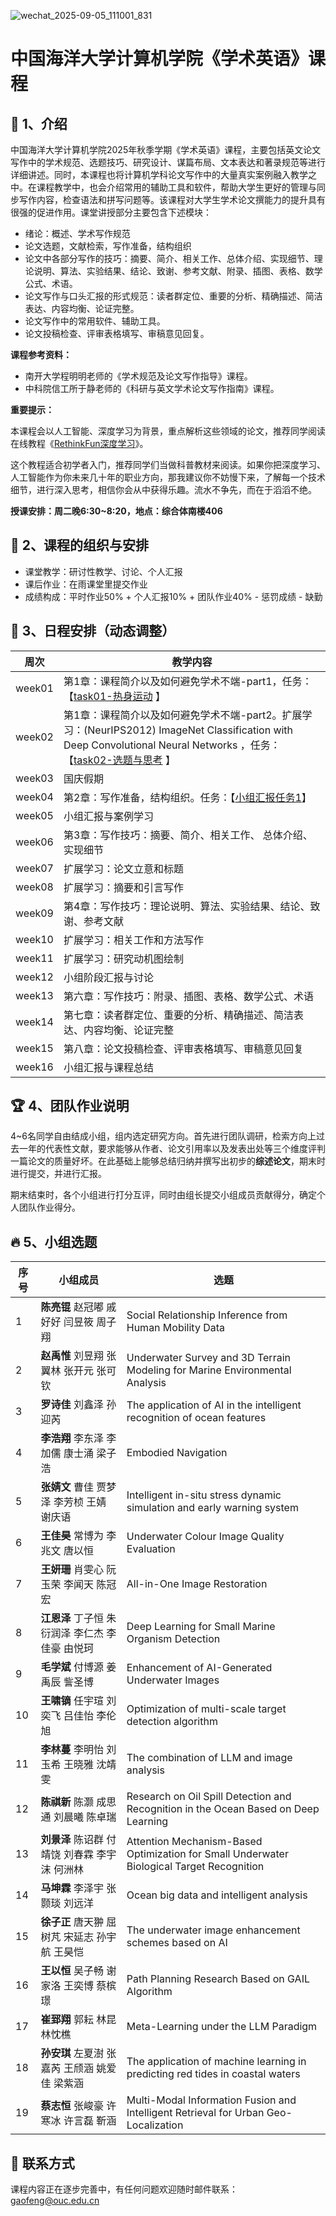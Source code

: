 ![wechat_2025-09-05_111001_831](https://gaopursuit.oss-cn-beijing.aliyuncs.com/img/2025/wechat_2025-09-05_111001_831.jpg)

# 中国海洋大学计算机学院《学术英语》课程

## 🎉 1、介绍

中国海洋大学计算机学院2025年秋季学期《学术英语》课程，主要包括英文论文写作中的学术规范、选题技巧、研究设计、谋篇布局、文本表达和著录规范等进行详细讲述。同时，本课程也将计算机学科论文写作中的大量真实案例融入教学之中。在课程教学中，也会介绍常用的辅助工具和软件，帮助大学生更好的管理与同步写作内容，检查语法和拼写问题等。该课程对大学生学术论文撰能力的提升具有很强的促进作用。课堂讲授部分主要包含下述模块：

- 绪论：概述、学术写作规范
- 论文选题，文献检索，写作准备，结构组织
- 论文中各部分写作的技巧：摘要、简介、相关工作、总体介绍、实现细节、理论说明、算法、实验结果、结论、致谢、参考文献、附录、插图、表格、数学公式、术语。
- 论文写作与口头汇报的形式规范：读者群定位、重要的分析、精确描述、简洁表达、内容均衡、论证完整。
- 论文写作中的常用软件、辅助工具。
- 论文投稿检查、评审表格填写、审稿意见回复。

**课程参考资料：**
- 南开大学程明明老师的《学术规范及论文写作指导》课程。
- 中科院信工所于静老师的《科研与英文学术论文写作指南》课程。

**重要提示：**

本课程会以人工智能、深度学习为背景，重点解析这些领域的论文，推荐同学阅读在线教程《[RethinkFun深度学习](https://www.rethink.fun/)》。

这个教程适合初学者入门，推荐同学们当做科普教材来阅读。如果你把深度学习、人工智能作为你未来几十年的职业方向，那我建议你不妨慢下来，了解每一个技术细节，进行深入思考，相信你会从中获得乐趣。流水不争先，而在于滔滔不绝。


**授课安排：周二晚6:30~8:20，地点：综合体南楼406**

## 🚀 2、课程的组织与安排

- 课堂教学：研讨性教学、讨论、个人汇报
- 课后作业：在雨课堂里提交作业
- 成绩构成：平时作业50% + 个人汇报10% + 团队作业40% - 惩罚成绩 - 缺勤

## 🎯 3、日程安排（动态调整）

| 周次   | 教学内容                                                     |
| ------ | ------------------------------------------------------------ |
| week01 | 第1章：课程简介以及如何避免学术不端-part1，任务：【[task01-热身运动](https://oucai.club/classes/ae/task01)  】 |
| week02 | 第1章：课程简介以及如何避免学术不端-part2。扩展学习：(NeurIPS2012) ImageNet Classification with Deep Convolutional Neural Networks ，任务：【[task02-选题与思考](https://oucai.club/classes/ae/task02)  】 |
| week03 | 国庆假期                                                     |
| week04 | 第2章：写作准备，结构组织。任务：【[小组汇报任务1](https://oucai.club/classes/ae/grouptask01)】 |
| week05 | 小组汇报与案例学习                                           |
| week06 | 第3章：写作技巧：摘要、简介、相关工作、 总体介绍、实现细节   |
| week07 | 扩展学习：论文立意和标题                                     |
| week08 | 扩展学习：摘要和引言写作                                     |
| week09 | 第4章：写作技巧：理论说明、算法、实验结果、结论、致谢、参考文献 |
| week10 | 扩展学习：相关工作和方法写作                                 |
| week11 | 扩展学习：研究动机图绘制                                     |
| week12 | 小组阶段汇报与讨论                                           |
| week13 | 第六章：写作技巧：附录、插图、表格、数学公式、术语           |
| week14 | 第七章：读者群定位、重要的分析、精确描述、简洁表达、内容均衡、论证完整 |
| week15 | 第八章：论文投稿检查、评审表格填写、审稿意见回复             |
| week16 | 小组汇报与课程总结                                           |


## 🏆 4、团队作业说明

4~6名同学自由结成小组，组内选定研究方向。首先进行团队调研，检索方向上过去一年的代表性文献，要求能够从作者、论文引用率以及发表出处等三个维度评判一篇论文的质量好坏。在此基础上能够总结归纳并撰写出初步的**综述论文**，期末时进行提交，并进行汇报。

期末结束时，各个小组进行打分互评，同时由组长提交小组成员贡献得分，确定个人团队作业得分。

## 🔥 5、小组选题

| 序号 | 小组成员 | 选题 |
|-|-|-|
|1| **陈亮锟** 赵冠嘟 戚好好 闫昱筱 周子翔 | Social Relationship Inference from Human Mobility Data |
|2| **赵禹惟** 刘昱翔 张翼林 张开元 张可钦      | Underwater Survey and 3D Terrain Modeling for Marine Environmental Analysis |
|3| **罗诗佳** 刘鑫泽 孙迎芮                    | The application of AI in the intelligent recognition of ocean features |
|4| **李浩翔** 李东泽 李加儒 康士涌 梁子浩      | Embodied Navigation                                          |
|5| **张婧文** 曹佳 贾梦泽 李芳桢 王婧 谢庆语   | Intelligent in-situ stress dynamic simulation and early warning system |
|6| **王佳昊** 常博为 李兆文 唐以恒             | Underwater Colour Image Quality Evaluation                   |
|7| **王妍珊** 肖雯心 阮玉荣 李闻天 陈冠宏      | All-in-One Image Restoration                                 |
|8| **江恩泽** 丁子恒 朱衍润泽 李仁杰 李佳豪 由悦珂 | Deep Learning for Small Marine Organism Detection            |
|9| **毛学斌** 付博源 姜禹辰 訾圣博             | Enhancement of AI-Generated Underwater Images                |
|10| **王啸镝** 任宇瑄 刘奕飞 吕佳怡 李伦旭      | Optimization of multi-scale target detection algorithm       |
|11| **李林蔓** 李明怡 刘玉希 王晓雅 沈靖雯      | The combination of LLM and image analysis                    |
|12| **陈祺新** 陈灏 成思通 刘晨曦 陈卓瑞        | Research on Oil Spill Detection and Recognition in the Ocean Based on Deep Learning |
|13| **刘景泽** 陈诏群 付靖饶 刘春霖 李宇沫 何洲林 | Attention Mechanism-Based Optimization for Small Underwater Biological Target Recognition |
|14| **马坤霖** 李泽宇 张颢琰 刘远洋             | Ocean big data and intelligent analysis                      |
|15| **徐子正** 唐天翀 屈树芃 宋延志 孙宇航 王昊恺 | The underwater image enhancement schemes based on AI         |
|16| **王以恒** 吴子畅 谢家洛 王奕博 蔡槟璟      | Path Planning Research Based on GAIL Algorithm               |
|17| **崔郅翔** 郭耘 林昆 林忱樵                 | Meta-Learning under the LLM Paradigm                         |
|18| **孙安琪** 左夏澍 张嘉芮 王颀涵 姚爱佳 梁紫涵 | The application of machine learning in predicting red tides in coastal waters |
|19| **蔡志恒** 张峻豪 许寒冰 许言磊 靳涵        | Multi-Modal Information Fusion and Intelligent Retrieval for Urban Geo-Localization |





## 📧 联系方式

课程内容正在逐步完善中，有任何问题欢迎随时邮件联系：gaofeng@ouc.edu.cn


